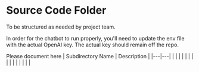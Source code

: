 # Source Code Folder
To be structured as needed by project team.

In order for the chatbot to run properly, you'll need to update the env file with the actual OpenAI key. The actual key should remain off the repo.                                

Please document here
| Subdirectory Name | Description |
|---|---|
| | |
| | |
| | |
| | |
| | |
